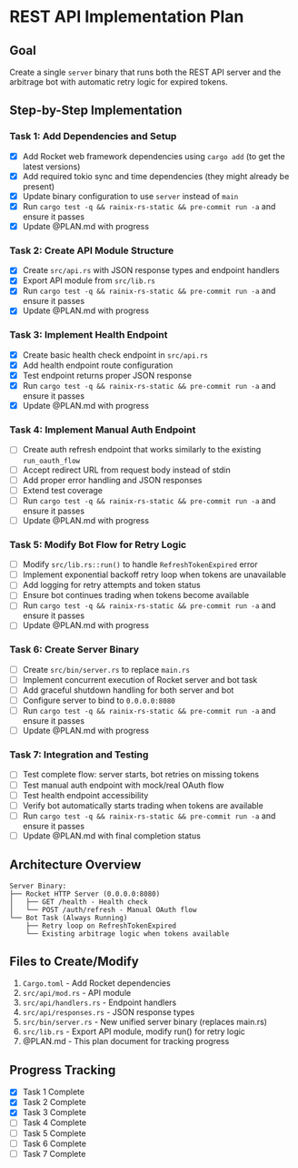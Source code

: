 # REST API Implementation Plan

## Goal

Create a single `server` binary that runs both the REST API server and the
arbitrage bot with automatic retry logic for expired tokens.

## Step-by-Step Implementation

### Task 1: Add Dependencies and Setup

- [x] Add Rocket web framework dependencies using `cargo add` (to get the latest
      versions)
- [x] Add required tokio sync and time dependencies (they might already be
      present)
- [x] Update binary configuration to use `server` instead of `main`
- [x] Run `cargo test -q && rainix-rs-static && pre-commit run -a` and ensure it
      passes
- [x] Update @PLAN.md with progress

### Task 2: Create API Module Structure

- [x] Create `src/api.rs` with JSON response types and endpoint handlers
- [x] Export API module from `src/lib.rs`
- [x] Run `cargo test -q && rainix-rs-static && pre-commit run -a` and ensure it
      passes
- [x] Update @PLAN.md with progress

### Task 3: Implement Health Endpoint

- [x] Create basic health check endpoint in `src/api.rs`
- [x] Add health endpoint route configuration
- [x] Test endpoint returns proper JSON response
- [x] Run `cargo test -q && rainix-rs-static && pre-commit run -a` and ensure it
      passes
- [x] Update @PLAN.md with progress

### Task 4: Implement Manual Auth Endpoint

- [ ] Create auth refresh endpoint that works similarly to the existing
      `run_oauth_flow`
- [ ] Accept redirect URL from request body instead of stdin
- [ ] Add proper error handling and JSON responses
- [ ] Extend test coverage
- [ ] Run `cargo test -q && rainix-rs-static && pre-commit run -a` and ensure it
      passes
- [ ] Update @PLAN.md with progress

### Task 5: Modify Bot Flow for Retry Logic

- [ ] Modify `src/lib.rs::run()` to handle `RefreshTokenExpired` error
- [ ] Implement exponential backoff retry loop when tokens are unavailable
- [ ] Add logging for retry attempts and token status
- [ ] Ensure bot continues trading when tokens become available
- [ ] Run `cargo test -q && rainix-rs-static && pre-commit run -a` and ensure it
      passes
- [ ] Update @PLAN.md with progress

### Task 6: Create Server Binary

- [ ] Create `src/bin/server.rs` to replace `main.rs`
- [ ] Implement concurrent execution of Rocket server and bot task
- [ ] Add graceful shutdown handling for both server and bot
- [ ] Configure server to bind to `0.0.0.0:8080`
- [ ] Run `cargo test -q && rainix-rs-static && pre-commit run -a` and ensure it
      passes
- [ ] Update @PLAN.md with progress

### Task 7: Integration and Testing

- [ ] Test complete flow: server starts, bot retries on missing tokens
- [ ] Test manual auth endpoint with mock/real OAuth flow
- [ ] Test health endpoint accessibility
- [ ] Verify bot automatically starts trading when tokens are available
- [ ] Run `cargo test -q && rainix-rs-static && pre-commit run -a` and ensure it
      passes
- [ ] Update @PLAN.md with final completion status

## Architecture Overview

```
Server Binary:
├── Rocket HTTP Server (0.0.0.0:8080)
│   ├── GET /health - Health check
│   └── POST /auth/refresh - Manual OAuth flow
└── Bot Task (Always Running)
    ├── Retry loop on RefreshTokenExpired
    └── Existing arbitrage logic when tokens available
```

## Files to Create/Modify

1. `Cargo.toml` - Add Rocket dependencies
2. `src/api/mod.rs` - API module
3. `src/api/handlers.rs` - Endpoint handlers
4. `src/api/responses.rs` - JSON response types
5. `src/bin/server.rs` - New unified server binary (replaces main.rs)
6. `src/lib.rs` - Export API module, modify run() for retry logic
7. @PLAN.md - This plan document for tracking progress

## Progress Tracking

- [x] Task 1 Complete
- [x] Task 2 Complete
- [x] Task 3 Complete
- [ ] Task 4 Complete
- [ ] Task 5 Complete
- [ ] Task 6 Complete
- [ ] Task 7 Complete

